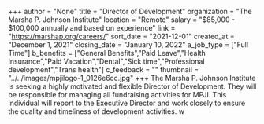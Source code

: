 +++
author = "None"
title = "Director of Development"
organization = "The Marsha P. Johnson Institute"
location = "Remote"
salary = "$85,000 - $100,000 annually and based on experience"
link = "https://marshap.org/careers/"
sort_date = "2021-12-01"
created_at = "December 1, 2021"
closing_date = "January 10, 2022"
a_job_type = ["Full Time"]
b_benefits = ["General Benefits","Paid Leave","Health Insurance","Paid Vacation","Dental","Sick time","Professional development","Trans health"]
c_feedback = ""
thumbnail = "../../images/mpjilogo-1_0126e6cc.jpg"
+++
The Marsha P. Johnson Institute is seeking a highly motivated and flexible Director of Development. They will be responsible for managing all fundraising activities for MPJI. This individual will report to the Executive Director and work closely to ensure the quality and timeliness of development activities. w